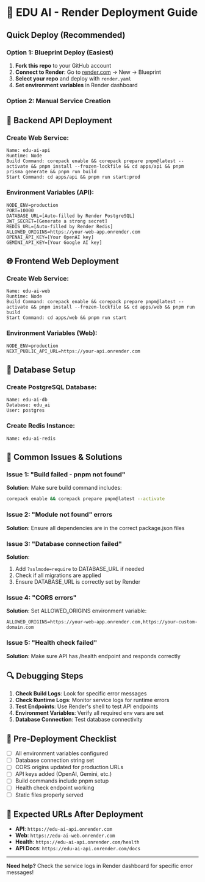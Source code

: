 # 🚀 EDU AI - Render Deployment Guide

## Quick Deploy (Recommended)

### Option 1: Blueprint Deploy (Easiest)

1. **Fork this repo** to your GitHub account
2. **Connect to Render**: Go to [render.com](https://render.com) → New → Blueprint
3. **Select your repo** and deploy with `render.yaml`
4. **Set environment variables** in Render dashboard

### Option 2: Manual Service Creation

## 🔧 Backend API Deployment

### Create Web Service:

```
Name: edu-ai-api
Runtime: Node
Build Command: corepack enable && corepack prepare pnpm@latest --activate && pnpm install --frozen-lockfile && cd apps/api && pnpm prisma generate && pnpm run build
Start Command: cd apps/api && pnpm run start:prod
```

### Environment Variables (API):

```
NODE_ENV=production
PORT=10000
DATABASE_URL=[Auto-filled by Render PostgreSQL]
JWT_SECRET=[Generate a strong secret]
REDIS_URL=[Auto-filled by Render Redis]
ALLOWED_ORIGINS=https://your-web-app.onrender.com
OPENAI_API_KEY=[Your OpenAI key]
GEMINI_API_KEY=[Your Google AI key]
```

## 🌐 Frontend Web Deployment

### Create Web Service:

```
Name: edu-ai-web
Runtime: Node
Build Command: corepack enable && corepack prepare pnpm@latest --activate && pnpm install --frozen-lockfile && cd apps/web && pnpm run build
Start Command: cd apps/web && pnpm run start
```

### Environment Variables (Web):

```
NODE_ENV=production
NEXT_PUBLIC_API_URL=https://your-api.onrender.com
```

## 💾 Database Setup

### Create PostgreSQL Database:

```
Name: edu-ai-db
Database: edu_ai
User: postgres
```

### Create Redis Instance:

```
Name: edu-ai-redis
```

## 🚨 Common Issues & Solutions

### Issue 1: "Build failed - pnpm not found"

**Solution**: Make sure build command includes:

```bash
corepack enable && corepack prepare pnpm@latest --activate
```

### Issue 2: "Module not found" errors

**Solution**: Ensure all dependencies are in the correct package.json files

### Issue 3: "Database connection failed"

**Solution**:

1. Add `?sslmode=require` to DATABASE_URL if needed
2. Check if all migrations are applied
3. Ensure DATABASE_URL is correctly set by Render

### Issue 4: "CORS errors"

**Solution**: Set ALLOWED_ORIGINS environment variable:

```
ALLOWED_ORIGINS=https://your-web-app.onrender.com,https://your-custom-domain.com
```

### Issue 5: "Health check failed"

**Solution**: Make sure API has /health endpoint and responds correctly

## 🔍 Debugging Steps

1. **Check Build Logs**: Look for specific error messages
2. **Check Runtime Logs**: Monitor service logs for runtime errors
3. **Test Endpoints**: Use Render's shell to test API endpoints
4. **Environment Variables**: Verify all required env vars are set
5. **Database Connection**: Test database connectivity

## 📝 Pre-Deployment Checklist

- [ ] All environment variables configured
- [ ] Database connection string set
- [ ] CORS origins updated for production URLs
- [ ] API keys added (OpenAI, Gemini, etc.)
- [ ] Build commands include pnpm setup
- [ ] Health check endpoint working
- [ ] Static files properly served

## 🎯 Expected URLs After Deployment

- **API**: `https://edu-ai-api.onrender.com`
- **Web**: `https://edu-ai-web.onrender.com`
- **Health**: `https://edu-ai-api.onrender.com/health`
- **API Docs**: `https://edu-ai-api.onrender.com/docs`

---

**Need help?** Check the service logs in Render dashboard for specific error messages!

